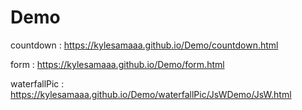 # Demo
countdown : https://kylesamaaa.github.io/Demo/countdown.html

form : https://kylesamaaa.github.io/Demo/form.html

waterfallPic : https://kylesamaaa.github.io/Demo/waterfallPic/JsWDemo/JsW.html
